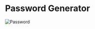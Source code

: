 
# Password Generator

![Password](https://github.com/pranjalkuhikar/My_Stuff/assets/99873964/148fd7f7-e04e-4cbe-a53d-7e1fedfa8e87)




